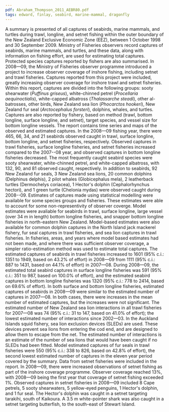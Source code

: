 ```yaml
---
pdf: Abraham_Thompson_2011_AEBR80.pdf
tags: edward, finlay, seabird, marine-mammal, dragonfly
---
```

A summary is presented of all captures of seabirds, marine mammals, and turtles during trawl, longline, and setnet fishing within the outer boundary of the New Zealand Exclusive Economic Zone (EEZ), between 1 October 1998 and 30 September 2009. Ministry of Fisheries observers record captures of seabirds, marine mammals, and turtles, and these data, along with information on fishing effort, are used for estimating total captures. Protected species captures reported by fishers are also summarised. In 2008—09, the Ministry of Fisheries observer programme introduced a project to increase observer coverage of inshore fishing, including setnet and trawl fisheries. Captures reported from this project were included, greatly increasing observer coverage for inshore trawl and setnet fisheries. Within this report, captures are divided into the following groups: sooty shearwater (*Puffinus griseus*), white-chinned petrel (*Procellaria aequinoctialis*), white-capped albatross (*Thalassarche steadi*), other al- batrosses, other birds, New Zealand sea lion (*Phocarctos hookeri*), New Zealand fur seal (*Arctocephalus forsteri*), dolphins, whales, and turtles. Captures are also reported by fishery, based on method (trawl, bottom longline, surface longline, and setnet), target species, and vessel size for bottom longline vessels. The report contains time series and maps of the observed and estimated captures. In the 2008—09 fishing year, there were 465, 66, 34, and 21 seabirds observed caught in trawl, surface longline, bottom longline, and setnet fisheries, respectively. Observed captures in trawl fisheries, surface longline fisheries, and setnet fisheries increased compared to the 2007--08 year, and observed captures in bottom longline fisheries decreased. The most frequently caught seabird species were sooty shearwater, white-chinned petrel, and white-capped albatross, with 132, 90, and 81 observed caught, respectively. In addition to seabirds, 92 New Zealand fur seals, 3 New Zealand sea lions, 20 common dolphins (Delphinus delphis), 2 pilot whales (Globicephalus mela), 2 leatherback turtles (Dermochelys coriacea), 1 Hector's dolphin (Cephalorhynchus hectori), and 1 green turtle (Chelonia mydas) were observed caught during 2008--09. Estimates of captures made using statistical modelling were available for some species groups and fisheries. These estimates were able to account for some non-representivity of observer coverge. Model estimates were avaliable for seabirds in trawl, surface longline, large vessel (over 34 m in length) bottom longline fisheries, and snapper bottom longline fisheries in north-eastern New Zealand. Model-based estimates were also available for common dolphin captures in the North Island jack mackerel fishery, fur seal captures in trawl fisheries, and sea lion captures in trawl fisheries. In fisheries, areas, and years where model based estimates had not been made, and where there was sufficient observer coverage, a simpler ratio-estimation method was used to estimate total captures. The estimated captures of seabirds in trawl fisheries increased to 1601 (95% c.i.: 1351 to 1949, based on 43.2% of effort) in 2008—09 from 1111 (95% c.i.: 887 to 1431, based on 44.1% of effort) in 2007—08. During 2008—09, the estimated total seabird captures in surface longline fisheries was 591 (95% c.i.: 351 to 987, based on 100.0% of effort), and the estimated seabird captures in bottom longline fisheries was 1320 (95% c.i.: 778 to 2414, based on 69.6% of effort). In both surface and bottom longline fisheries, estimated captures of seabirds in 2008—09 were similar to the estimated number of captures in 2007—08. In both cases, there were increases in the mean number of estimated captures, but the increases were not significant. The estimated number of New Zealand sea lion interactions in all trawl fisheries for 2007—08 was 74 (95% c.i.: 31 to 147, based on 41.0% of effort); the lowest estimated number of interactions since 2002—03. In the Auckland Islands squid fishery, sea lion exclusion devices (SLEDs) are used. These devices prevent sea lions from entering the cod end, and are designed to allow them to escape from the net. The estimated number of interactions is an estimate of the number of sea lions that would have been caught if no SLEDs had been fitted. Model estimated captures of fur seals in trawl fisheries were 550 (95% c.i.: 338 to 826, based on 42.8% of effort), the second lowest estimated number of captures in the eleven year period covered by the summary. Data from setnet fisheries were included in the report. In 2008—09, there were increased observations of setnet fishing as part of the inshore coverage programme. Observer coverage reached 13%, with 2008—09 being the first year that coverage of setnet fishing exceeded 1%. Observed captures in setnet fisheries in 2008—09 included 8 Cape petrels, 5 sooty shearwaters, 5 yellow-eyed penguins, 1 Hector's dolphin, and 1 fur seal. The Hector's dolphin was caught in a setnet targeting tarakihi, south of Kaikoura. A 3.5 m white-pointer shark was also caught in a setnet targeting butterfish, to the south-east of Stewart Island.
